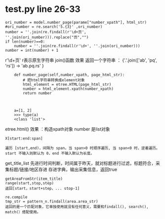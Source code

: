 # test.py line 26-33
````
ori_number = model.number_page(parame["number_xpath"], html_str)
#ori_number = re.search('5.{3}' ,ori_number)
number = ''.join(re.findall(r'\d+页', ''.join(ori_number))).replace("页","")
if len(number)==0:
    number = ''.join(re.findall(r'\d+', ''.join(ori_number)))
number = int(number) + 1
 ````           
 r'\d+页' r表示原生字符串
 join()函数 效果 返回一个字符串 ： {'.'.join(['ab', 'pq', 'rs']) -> 'ab.pq.rs' }



````
    def number_page(self,number_xpath, page_html_str):
        # 把html字符串转换成element对象
        html_element = etree.HTML(page_html_str)
        number = html_element.xpath(number_xpath)
        return number



    a=[1, 2]
    >>> type(a)
    <class 'list'>
``````
 etree.html() 效果 ：构造xpath对象 
 number 是list对象
 ````
 X[start:end:span]
 
 遍历 [start,end)，间隔为 span，当 span>0 时顺序遍历, 当 span<0 时，逆着遍历。
start 不输入则默认为 0，end 不输入默认为长度。
````


get_title_list 
先进行时间判断，时间属于昨天，就对标题进行过滤，标题符合，采集标题/链接/地区存进 存进字典，输出采集信息，返回true

````
getAreaFromStr(item_title)
range(start,stop,step)
返回[start，start+step，... stop-1]
````

````
re.compile
tmp_str = pattern_n.findall(area.area_str)
返回的是一个匹配对象，它单独使用就没有任何意义，需要和findall(), search(), match(）搭配使用。
````